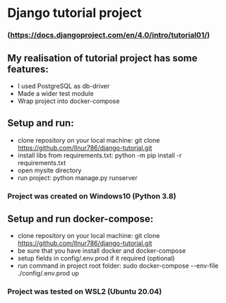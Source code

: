 # Django tutorial project 

### (https://docs.djangoproject.com/en/4.0/intro/tutorial01/)

## My realisation of tutorial project has some features:
- I used PostgreSQL as db-driver
- Made a wider test module
- Wrap project into docker-compose

## Setup and run:
- clone repository on your local machine: git clone https://github.com/Ilnur786/django-tutorial.git
- install libs from requirements.txt: python -m pip install -r requirements.txt
- open mysite directory
- run project: python manage.py runserver

### Project was created on Windows10 (Python 3.8)

## Setup and run docker-compose:
- clone repository on your local machine: git clone https://github.com/Ilnur786/django-tutorial.git
- be sure that you have install docker and docker-compose
- setup fields in config/.env.prod if it required (optional)
- run command in project root folder: sudo docker-compose --env-file ./config/.env.prod up

### Project was tested on WSL2 (Ubuntu 20.04)